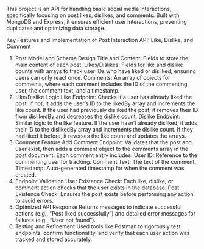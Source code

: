 This project is an API for handling basic social media interactions, specifically focusing on post likes, dislikes, and comments. Built with MongoDB and Express, it ensures efficient user interactions, preventing duplicates and optimizing data storage.


Key Features and Implementation of Post Interaction API: Like, Dislike, and Comment
1. Post Model and Schema Design
Title and Content: Fields to store the main content of each post.
Likes/Dislikes: Fields for like and dislike counts with arrays to track user IDs who have liked or disliked, ensuring users can only react once.
Comments: An array of objects for comments, where each comment includes the ID of the commenting user, the comment text, and a timestamp.
2. Like/Dislike Logic
Like Endpoint: Checks if a user has already liked the post. If not, it adds the user’s ID to the likedBy array and increments the like count. If the user had previously disliked the post, it removes their ID from dislikedBy and decreases the dislike count.
Dislike Endpoint: Similar logic to the like feature. If the user hasn’t already disliked, it adds their ID to the dislikedBy array and increments the dislike count. If they had liked it before, it reverses the like count and updates the arrays.
3. Comment Feature
Add Comment Endpoint: Validates that the post and user exist, then adds a comment object to the comments array in the post document. Each comment entry includes:
User ID: Reference to the commenting user for tracking.
Comment Text: The text of the comment.
Timestamp: Auto-generated timestamp for when the comment was created.
4. Endpoint Validation
User Existence Check: Each like, dislike, or comment action checks that the user exists in the database.
Post Existence Check: Ensures the post exists before performing any action to avoid errors.
5. Optimized API Response
Returns messages to indicate successful actions (e.g., “Post liked successfully”) and detailed error messages for failures (e.g., “User not found”).
6. Testing and Refinement
Used tools like Postman to rigorously test endpoints, confirm functionality, and verify that each user action was tracked and stored accurately.

